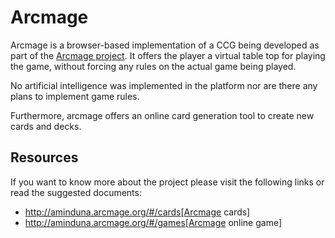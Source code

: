 Arcmage
=======

Arcmage is a browser-based implementation of a CCG being developed as part 
of the [Arcmage project](http://arcmage.org). It offers the player a virtual 
table top for playing the game, without forcing any rules on the actual 
game being played.

No artificial intelligence was implemented in the platform nor are there any 
plans to implement game rules.

Furthermore, arcmage offers an online card generation tool to create new cards 
and decks.


Resources
---------

If you want to know more about the project please visit the following links or 
read the suggested documents:
- http://aminduna.arcmage.org/#/cards[Arcmage cards]
- http://aminduna.arcmage.org/#/games[Arcmage online game]
